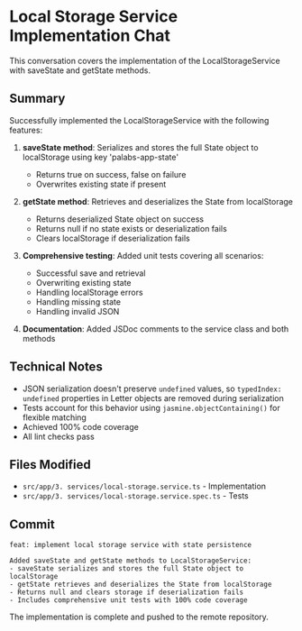 # Local Storage Service Implementation Chat

This conversation covers the implementation of the LocalStorageService with saveState and getState methods.

## Summary

Successfully implemented the LocalStorageService with the following features:

1. **saveState method**: Serializes and stores the full State object to localStorage using key 'palabs-app-state'
   - Returns true on success, false on failure
   - Overwrites existing state if present

2. **getState method**: Retrieves and deserializes the State from localStorage
   - Returns deserialized State object on success
   - Returns null if no state exists or deserialization fails
   - Clears localStorage if deserialization fails

3. **Comprehensive testing**: Added unit tests covering all scenarios:
   - Successful save and retrieval
   - Overwriting existing state
   - Handling localStorage errors
   - Handling missing state
   - Handling invalid JSON

4. **Documentation**: Added JSDoc comments to the service class and both methods

## Technical Notes

- JSON serialization doesn't preserve `undefined` values, so `typedIndex: undefined` properties in Letter objects are removed during serialization
- Tests account for this behavior using `jasmine.objectContaining()` for flexible matching
- Achieved 100% code coverage
- All lint checks pass

## Files Modified

- `src/app/3. services/local-storage.service.ts` - Implementation
- `src/app/3. services/local-storage.service.spec.ts` - Tests

## Commit

```
feat: implement local storage service with state persistence

Added saveState and getState methods to LocalStorageService:
- saveState serializes and stores the full State object to localStorage
- getState retrieves and deserializes the State from localStorage
- Returns null and clears storage if deserialization fails
- Includes comprehensive unit tests with 100% code coverage
```

The implementation is complete and pushed to the remote repository.